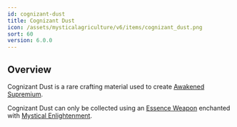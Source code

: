 ```yaml
---
id: cognizant-dust
title: Cognizant Dust
icon: /assets/mysticalagriculture/v6/items/cognizant_dust.png
sort: 60
version: 6.0.0
---
```


## Overview

Cognizant Dust is a rare crafting material used to create [Awakened Supremium](awakened-supremium.md).

Cognizant Dust can only be collected using an [Essence Weapon](essence-tools.md) enchanted with [Mystical Enlightenment](../enchantments/mystical-enlightenment.md).
